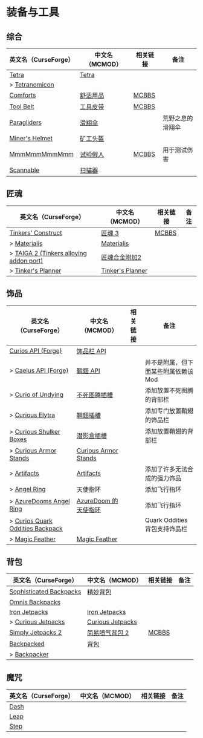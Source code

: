 # 装备与工具

## 综合

| 英文名（CurseForge）                                                         | 中文名（MCMOD）                                  | 相关链接                                              | 备注             |
| ---------------------------------------------------------------------------- | ------------------------------------------------ | ----------------------------------------------------- | ---------------- |
| [Tetra](https://www.curseforge.com/minecraft/mc-mods/tetra)                  | [Tetra](https://www.mcmod.cn/class/2018.html)    |                                                       |                  |
| > [Tetranomicon](https://www.curseforge.com/minecraft/mc-mods/tetranomicon)  |                                                  |                                                       |                  |
| [Comforts](https://www.curseforge.com/minecraft/mc-mods/comforts)            | [舒适用品](https://www.mcmod.cn/class/2107.html) | [MCBBS](https://www.mcbbs.net/thread-781567-1-1.html) |                  |
| [Tool Belt](https://www.curseforge.com/minecraft/mc-mods/tool-belt)          | [工具皮带](https://www.mcmod.cn/class/2649.html) | [MCBBS](https://www.mcbbs.net/thread-677629-1-1.html) |                  |
| [Paragliders](https://www.curseforge.com/minecraft/mc-mods/paragliders)      | [滑翔伞](https://www.mcmod.cn/class/1344.html)   |                                                       | 荒野之息的滑翔伞 |
| [Miner's Helmet](https://www.curseforge.com/minecraft/mc-mods/miners-helmet) | [矿工头盔](https://www.mcmod.cn/class/3419.html) |                                                       |                  |
| [MmmMmmMmmMmm](https://www.curseforge.com/minecraft/mc-mods/mmmmmmmmmmmm)    | [试验假人](https://www.mcmod.cn/class/1139.html) | [MCBBS](https://www.mcbbs.net/thread-708291-1-1.html) | 用于测试伤害     |
| [Scannable](https://www.curseforge.com/minecraft/mc-mods/scannable)          | [扫描器](https://www.mcmod.cn/class/791.html)    |                                                       |                  |

## 匠魂

| 英文名（CurseForge）                                                                           | 中文名（MCMOD）                                          | 相关链接                                              | 备注 |
| ---------------------------------------------------------------------------------------------- | -------------------------------------------------------- | ----------------------------------------------------- | ---- |
| [Tinkers' Construct](https://www.curseforge.com/minecraft/mc-mods/tinkers-construct)           | [匠魂 3](https://www.mcmod.cn/class/3725.html)           | [MCBBS](https://www.mcbbs.net/thread-661201-1-1.html) |      |
| > [Materialis](https://www.curseforge.com/minecraft/mc-mods/materialis)                        | [Materialis](https://www.mcmod.cn/class/2518.html)       |                                                       |      |
| > [TAIGA 2 (Tinkers alloying addon port)](https://www.curseforge.com/minecraft/mc-mods/taiga2) | [匠魂合金附加2](https://www.mcmod.cn/class/4515.html)    |                                                       |      |
| > [Tinker's Planner](https://www.curseforge.com/minecraft/mc-mods/tinkers-planner)             | [Tinker's Planner](https://www.mcmod.cn/class/4575.html) |                                                       |      |

## 饰品

| 英文名（CurseForge）                                                                                            | 中文名（MCMOD）                                              | 相关链接 | 备注                                 |
| --------------------------------------------------------------------------------------------------------------- | ------------------------------------------------------------ | -------- | ------------------------------------ |
| [Curios API (Forge)](https://www.curseforge.com/minecraft/mc-mods/curios)                                       | [饰品栏 API](https://www.mcmod.cn/class/2029.html)           |          |                                      |
| > [Caelus API (Forge)](https://www.curseforge.com/minecraft/mc-mods/caelus)                                     | [鞘翅 API](https://www.mcmod.cn/class/2458.html)             |          | 并不是附属，但下面某些附属依赖该 Mod |
| > [Curio of Undying](https://www.curseforge.com/minecraft/mc-mods/curio-of-undying)                             | [不死图腾插槽](https://www.mcmod.cn/class/2236.html)         |          | 添加放置不死图腾的背部栏             |
| > [Curious Elytra](https://www.curseforge.com/minecraft/mc-mods/curious-elytra)                                 | [鞘翅插槽](https://www.mcmod.cn/class/3923.html)             |          | 添加专门放置鞘翅的饰品栏             |
| > [Curious Shulker Boxes](https://www.curseforge.com/minecraft/mc-mods/curious-shulker-boxes)                   | [潜影盒插槽](https://www.mcmod.cn/class/3958.html)           |          | 添加放置鞘翅的背部栏                 |
| > [Curious Armor Stands](https://www.curseforge.com/minecraft/mc-mods/curious-armor-stands)                     | [Curious Armor Stands](https://www.mcmod.cn/class/3984.html) |          |                                      |
| > [Artifacts](https://www.curseforge.com/minecraft/mc-mods/artifacts)                                           | [Artifacts](https://www.mcmod.cn/class/2821.html)            |          | 添加了许多无法合成的强力饰品         |
| > [Angel Ring](https://www.curseforge.com/minecraft/mc-mods/angel-ring)                                         | 天使指环                                                     |          | 添加飞行指环                         |
| > [AzureDooms Angel Ring](https://www.curseforge.com/minecraft/mc-mods/azuredooms-angel-ring)                   | [AzureDoom 的天使指环](https://www.mcmod.cn/class/3811.html) |          | 添加飞行指环                         |
| > [Curios Quark Oddities Backpack](https://www.curseforge.com/minecraft/mc-mods/curios-quark-oddities-backpack) |                                                              |          | Quark Oddities 背包支持饰品栏        |
| > [Magic Feather](https://www.curseforge.com/minecraft/mc-mods/magic-feather)                                   | [Magic Feather](https://www.mcmod.cn/class/4033.html)        |          |                                      |

## 背包

| 英文名（CurseForge）                                                                            | 中文名（MCMOD）                                          | 相关链接                                              | 备注 |
| ----------------------------------------------------------------------------------------------- | -------------------------------------------------------- | ----------------------------------------------------- | ---- |
| [Sophisticated Backpacks](https://www.curseforge.com/minecraft/mc-mods/sophisticated-backpacks) | [精妙背包](https://www.mcmod.cn/class/3739.html)         |                                                       |      |
| [Omnis Backpacks](https://www.curseforge.com/minecraft/mc-mods/omnis-backpacks)                 |                                                          |                                                       |      |
| [Iron Jetpacks](https://www.curseforge.com/minecraft/mc-mods/iron-jetpacks)                     | [Iron Jetpacks](https://www.mcmod.cn/class/3979.html)    |                                                       |      |
| > [Curious Jetpacks](https://www.curseforge.com/minecraft/mc-mods/curious-jetpacks)             | [Curious Jetpacks](https://www.mcmod.cn/class/3983.html) |                                                       |      |
| [Simply Jetpacks 2](https://www.curseforge.com/minecraft/mc-mods/simply-jetpacks-2)             | [简易喷气背包 2](https://www.mcmod.cn/class/784.html)    | [MCBBS](https://www.mcbbs.net/thread-856798-1-1.html) |      |
| [Backpacked](https://www.curseforge.com/minecraft/mc-mods/backpacked)                           | [背包](https://www.mcmod.cn/class/2228.html)             |                                                       |      |
| > [Backpacker](https://www.curseforge.com/minecraft/mc-mods/backpacker)                         |                                                          |                                                       |      |

## 魔咒

| 英文名（CurseForge）                                      | 中文名（MCMOD） | 相关链接 | 备注 |
| --------------------------------------------------------- | --------------- | -------- | ---- |
| [Dash](https://www.curseforge.com/minecraft/mc-mods/dash) |                 |          |      |
| [Leap](https://www.curseforge.com/minecraft/mc-mods/leap) |                 |          |      |
| [Step](https://www.curseforge.com/minecraft/mc-mods/step) |                 |          |      |
